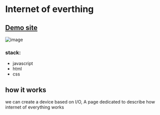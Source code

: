 # Internet of everthing
## [Demo site](https://kiannosratian76.github.io/InternetOfEvryThing/)
![image](https://github.com/kiannosratian76/InternetOfEvryThing/assets/111651410/13502991-1fd3-4c16-9d16-ca0c938c1b73)

### stack:
- javascript
- html
- css
## how it works
we can create a device based on I/O, A page dedicated to describe how internet of everything works

